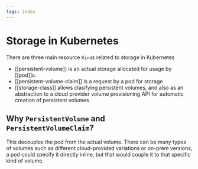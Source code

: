```yaml
---
tags: index
---
```


# Storage in Kubernetes
There are three main resource `Kind`s related to storage in Kubernetes

* [[persistent-volume]] is an actual storage allocated for usage by [[pod]]s.
* [[persistent-volume-claim]] is a request by a pod for storage
* [[storage-class]] allows clasifying persistent volumes, and also as an abstraction to a cloud provider volume provisioning API for automatic creation of persistent volumes

## Why `PersistentVolume` and `PersistentVolumeClaim`?
This decouples the pod from the actual volume. There can be many types of volumes such as different cloud-provided variations or on-prem versions, a pod could specify it directly inline, but that would couple it to that specific kind of volume.
